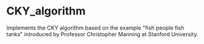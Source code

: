 # CKY_algorithm
Implements the CKY algorithm based on the example "fish people fish tanks" introduced by Professor Christopher Manning at Stanford University.
